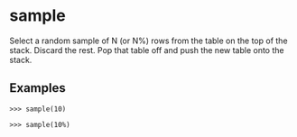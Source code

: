 # sample

Select a random sample of N (or N%) rows from the table on the top of the stack. Discard the rest.
Pop that table off and push the new table onto the stack.

## Examples

`>>> sample(10)`

`>>> sample(10%)`